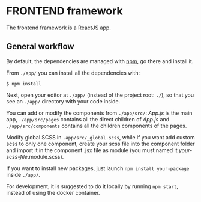 # FRONTEND framework

The frontend framework is a ReactJS app.

## General workflow

By default, the dependencies are managed with [npm](https://docs.npmjs.com/), go there and install it.

From `./app/` you can install all the dependencies with:

```console
$ npm install
```

Next, open your editor at `./app/` (instead of the project root: `./`), so that you see an `./app/` directory with your code inside. 

You can add or modify the components from `./app/src/`: *App.js* is the main app, `./app/src/pages` contains all the direct children of *App.js* and `./app/src/components` contains all the children components of the pages.

Modify global SCSS in `.app/src/_global.scss`, while if you want add custom scss to only one component, create your scss file into the component folder and import it in the component .jsx file as module (you must named it *your-scss-file*.module.scss).

If you want to install new packages, just launch ```npm install your-package``` inside `./app/`.


For development, it is suggested to do it locally by running `npm start`, instead of using the docker container. 